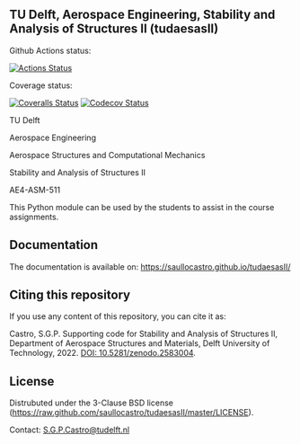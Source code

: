 TU Delft, Aerospace Engineering, Stability and Analysis of Structures II (tudaesasII)
---

Github Actions status:

[![Actions Status](https://github.com/saullocastro/tudaesasII/workflows/pytest/badge.svg)](https://github.com/saullocastro/tudaesasII/actions)

Coverage status:

[![Coveralls Status](https://coveralls.io/repos/github/saullocastro/tudaesasII/badge.svg?branch=master)](https://coveralls.io/github/saullocastro/tudaesasII?branch=master)
[![Codecov Status](https://codecov.io/gh/saullocastro/tudaesasII/branch/master/graph/badge.svg?token=KD9D8G8D2P)](https://codecov.io/gh/saullocastro/tudaesasII)


TU Delft

Aerospace Engineering

Aerospace Structures and Computational Mechanics

Stability and Analysis of Structures II

AE4-ASM-511


This Python module can be used by the students to assist in the course assignments.

Documentation
-------------

The documentation is available on: https://saullocastro.github.io/tudaesasII/


Citing this repository
----------------------

If you use any content of this repository, you can cite it as:

Castro, S.G.P. Supporting code for Stability and Analysis of Structures II, Department of Aerospace Structures and Materials, Delft University of Technology, 2022. [DOI: 10.5281/zenodo.2583004](https://doi.org/10.5281/zenodo.2583004).


License
-------
Distrubuted under the 3-Clause BSD license
(https://raw.github.com/saullocastro/tudaesasII/master/LICENSE).

Contact: S.G.P.Castro@tudelft.nl

